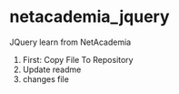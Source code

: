 # netacademia_jquery
JQuery learn from NetAcademia
1. First: Copy File To Repository
2. Update readme 
3. changes file

